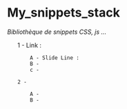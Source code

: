# My_snippets_stack
*Bibliothèque de snippets CSS, js ...*


<ul>
    1 - Link :

        A - Slide Line :
        B - 
        c -

    2 -

        A -
        B -

</ul>


